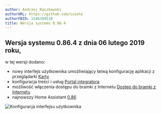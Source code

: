 ```yaml
---
author: Andrzej Raczkowski
authorURL: https://github.com/sviete
authorFBID: 1546384510
title: Wersja systemu 0.86.4  
---
```


## Wersja systemu 0.86.4 z dnia 06 lutego 2019 roku,

w tej wersji dodano:
- nowy interfejs użytkownika umożliwiający łatwą konfigurację aplikacji z przeglądarki [Karty](/AIS-docs/docs/en/ais_app_cards.html)
- konfiguracja treści i usług [Portal integratora](/AIS-docs/docs/en/ais_dom_cloud_index.html)
- możliwość włączenia dostępu do bramki z Internetu [Dostęp do bramki z Internetu](/AIS-docs/docs/en/ais_bramka_remote_www_index.html)
- najnowszy Home Assistant <a href="https://www.home-assistant.io/blog/2019/01/23/release-86/" target="_blank">0.86</a>


![Konfiguracja interfejsu użytkownika](/AIS-docs/img/en/frontend/frontend-card-edit.png)
